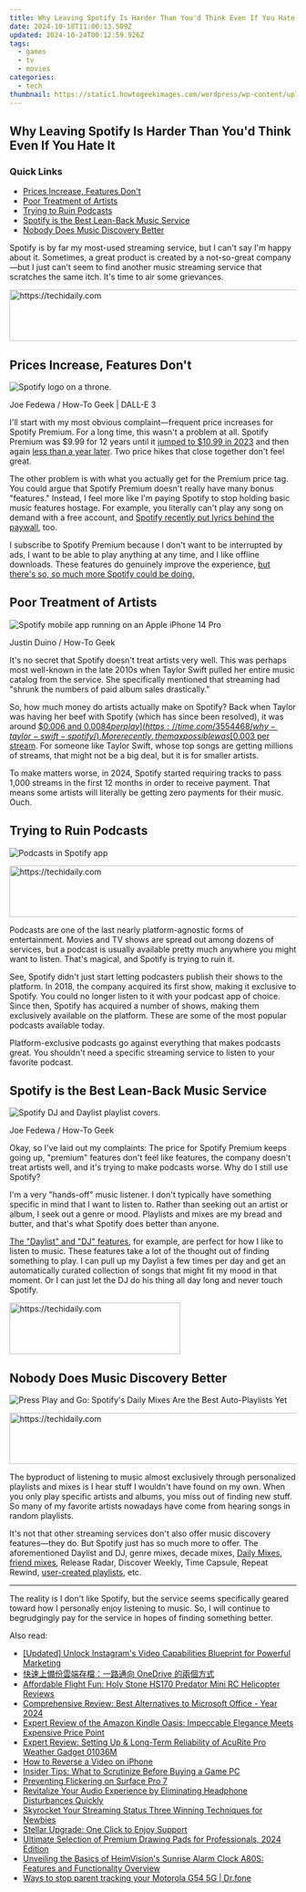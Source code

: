 ```yaml
---
title: Why Leaving Spotify Is Harder Than You'd Think Even If You Hate It
date: 2024-10-18T11:00:13.509Z
updated: 2024-10-24T00:12:59.926Z
tags:
  - games
  - tv
  - movies
categories:
  - tech
thumbnail: https://static1.howtogeekimages.com/wordpress/wp-content/uploads/2024/06/spotify-ball-and-chain.jpg
---
```


## Why Leaving Spotify Is Harder Than You'd Think Even If You Hate It

### Quick Links

* [Prices Increase, Features Don't](https://android-location.techidaily.com/10-free-location-spoofers-to-fake-gps-location-on-your-tecno-pop-7-pro-drfone-by-drfone-virtual/)
* [Poor Treatment of Artists](https://win11.techidaily.com/black-friday-offer-best-price-keys-fan-unlocked-for-all-year-lifetime-windows-11/)
* [Trying to Ruin Podcasts](https://facebook-clips.techidaily.com/updated-2024-approved-safe-and-sound-securing-your-fb-live-conversations-on-screen/)
* [Spotify is the Best Lean-Back Music Service](https://sim-unlock.techidaily.com/in-2024-android-unlock-code-sim-unlock-your-vivo-v29-phone-and-remove-locked-screen-by-drfone-android/)
* [Nobody Does Music Discovery Better](https://extra-tips.techidaily.com/accelerate-with-these-key-windows-10-tricks/)

 Spotify is by far my most-used streaming service, but I can't say I'm happy about it. Sometimes, a great product is created by a not-so-great company—but I just can't seem to find another music streaming service that scratches the same itch. It's time to air some grievances.

<!-- affiliate ads begin -->
<a href="https://appsumo.8odi.net/c/5597632/2129741/7443" target="_top" id="2129741">
  <img src="//a.impactradius-go.com/display-ad/7443-2129741" border="0" alt="https://techidaily.com" width="728" height="90"/>
</a>
<img height="0" width="0" src="https://appsumo.8odi.net/i/5597632/2129741/7443" style="position:absolute;visibility:hidden;" border="0" />
<!-- affiliate ads end -->

##  Prices Increase, Features Don't

![Spotify logo on a throne.](https://static1.howtogeekimages.com/wordpress/wp-content/uploads/2024/04/spotify-on-throne.jpg) 

Joe Fedewa / How-To Geek | DALL-E 3

 I'll start with my most obvious complaint—frequent price increases for Spotify Premium. For a long time, this wasn't a problem at all. Spotify Premium was $9.99 for 12 years until it [jumped to $10.99 in 2023](https://remote-screen-capture.techidaily.com/from-phone-to-professional-recording-diy-tips-and-tricks-for-2024/) and then again [less than a year later](https://screen-video-capture.techidaily.com/essential-list-high-quality-cost-free-meeting-platforms/). Two price hikes that close together don't feel great.

 The other problem is with what you actually get for the Premium price tag. You could argue that Spotify Premium doesn't really have many bonus "features." Instead, I feel more like I'm paying Spotify to stop holding basic music features hostage. For example, you literally can't play any song on demand with a free account, and [Spotify recently put lyrics behind the paywall](https://fox-access.techidaily.com/new-2024-approved-saturation-perfection-tool/), too.

 I subscribe to Spotify Premium because I don't want to be interrupted by ads, I want to be able to play anything at any time, and I like offline downloads. These features do genuinely improve the experience, [but there's so, so much more Spotify could be doing.](https://buynow-tips.techidaily.com/expertly-crafted-2024-online-education-modules-on-linkedin-learning-platform/) 

##  Poor Treatment of Artists

![Spotify mobile app running on an Apple iPhone 14 Pro](https://static1.howtogeekimages.com/wordpress/wp-content/uploads/2023/07/52690208547_9a99831052_o.jpg) 

Justin Duino / How-To Geek

 It's no secret that Spotify doesn't treat artists very well. This was perhaps most well-known in the late 2010s when Taylor Swift pulled her entire music catalog from the service. She specifically mentioned that streaming had "shrunk the numbers of paid album sales drastically."

 So, how much money do artists actually make on Spotify? Back when Taylor was having her beef with Spotify (which has since been resolved), it was around [$0.006 and $0.0084 per play](https://time.com/3554468/why-taylor-swift-spotify/). More recently, the max possible was [$0.003 per stream](https://x.com/UMAW%5F/status/1729904897061945840). For someone like Taylor Swift, whose top songs are getting millions of streams, that might not be a big deal, but it is for smaller artists.

 To make matters worse, in 2024, Spotify started requiring tracks to pass 1,000 streams in the first 12 months in order to receive payment. That means some artists will literally be getting zero payments for their music. Ouch.

##  Trying to Ruin Podcasts

![Podcasts in Spotify app](https://static1.howtogeekimages.com/wordpress/wp-content/uploads/2023/03/youtube-music-vs-spotify-spotify-podcasts.png) 

<!-- affiliate ads begin -->
<a href="https://ephamedtechinc.pxf.io/c/5597632/2136618/26400" target="_top" id="2136618">
  <img src="//a.impactradius-go.com/display-ad/26400-2136618" border="0" alt="https://techidaily.com" width="728" height="90"/>
</a>
<img height="0" width="0" src="https://ephamedtechinc.pxf.io/i/5597632/2136618/26400" style="position:absolute;visibility:hidden;" border="0" />
<!-- affiliate ads end -->

 Podcasts are one of the last nearly platform-agnostic forms of entertainment. Movies and TV shows are spread out among dozens of services, but a podcast is usually available pretty much anywhere you might want to listen. That's magical, and Spotify is trying to ruin it.

 See, Spotify didn't just start letting podcasters publish their shows to the platform. In 2018, the company acquired its first show, making it exclusive to Spotify. You could no longer listen to it with your podcast app of choice. Since then, Spotify has acquired a number of shows, making them exclusively available on the platform. These are some of the most popular podcasts available today.

 Platform-exclusive podcasts go against everything that makes podcasts great. You shouldn't need a specific streaming service to listen to your favorite podcast.

##  Spotify is the Best Lean-Back Music Service

![Spotify DJ and Daylist playlist covers.](https://static1.howtogeekimages.com/wordpress/wp-content/uploads/2023/09/spotify-ai-features.png) 

Joe Fedewa / How-To Geek

 Okay, so I've laid out my complaints: The price for Spotify Premium keeps going up, "premium" features don't feel like features, the company doesn't treat artists well, and it's trying to make podcasts worse. Why do I still use Spotify?

 I'm a very "hands-off" music listener. I don't typically have something specific in mind that I want to listen to. Rather than seeking out an artist or album, I seek out a genre or mood. Playlists and mixes are my bread and butter, and that's what Spotify does better than anyone.

[The "Daylist" and "DJ" features](https://screen-activity-recording.techidaily.com/experts-selection-best-full-screen-recorders-for-pc-and-mac-for-2024/), for example, are perfect for how I like to listen to music. These features take a lot of the thought out of finding something to play. I can pull up my Daylist a few times per day and get an automatically curated collection of songs that might fit my mood in that moment. Or I can just let the DJ do his thing all day long and never touch Spotify.

<!-- affiliate ads begin -->
<a href="https://aligracehair.sjv.io/c/5597632/1972665/19272" target="_top" id="1972665">
  <img src="//a.impactradius-go.com/display-ad/19272-1972665" border="0" alt="https://techidaily.com" width="300" height="90"/>
</a>
<img height="0" width="0" src="https://aligracehair.sjv.io/i/5597632/1972665/19272" style="position:absolute;visibility:hidden;" border="0" />
<!-- affiliate ads end -->

##  Nobody Does Music Discovery Better

![Press Play and Go: Spotify's Daily Mixes Are the Best Auto-Playlists Yet](https://static1.howtogeekimages.com/wordpress/wp-content/uploads/2016/10/preview-2.jpg) 

<!-- affiliate ads begin -->
<a href="https://appsumo.8odi.net/c/5597632/2111964/7443" target="_top" id="2111964">
  <img src="//a.impactradius-go.com/display-ad/7443-2111964" border="0" alt="https://techidaily.com" width="728" height="90"/>
</a>
<img height="0" width="0" src="https://appsumo.8odi.net/i/5597632/2111964/7443" style="position:absolute;visibility:hidden;" border="0" />
<!-- affiliate ads end -->

 The byproduct of listening to music almost exclusively through personalized playlists and mixes is I hear stuff I wouldn't have found on my own. When you only play specific artists and albums, you miss out of finding new stuff. So many of my favorite artists nowadays have come from hearing songs in random playlists.

 It's not that other streaming services don't also offer music discovery features—they do. But Spotify just has so much more to offer. The aforementioned Daylist and DJ, genre mixes, decade mixes, [Daily Mixes](https://extra-tips.techidaily.com/asmr-a-soundtrack-to-better-health-and-happiness-for-2024/), [friend mixes](https://facebook-video-content.techidaily.com/new-in-2024-vimeo-profile-picture-constraints/), Release Radar, Discover Weekly, Time Capsule, Repeat Rewind, [user-created playlists](https://blog-min.techidaily.com/how-to-rescue-lost-call-logs-from-samsung-galaxy-s24plus-by-fonelab-android-recover-call-logs/), etc.

---

 The reality is I don't like Spotify, but the service seems specifically geared toward how I personally enjoy listening to music. So, I will continue to begrudgingly pay for the service in hopes of finding something better.

<ins class="adsbygoogle"
     style="display:block"
     data-ad-format="autorelaxed"
     data-ad-client="ca-pub-7571918770474297"
     data-ad-slot="1223367746"></ins>

<ins class="adsbygoogle"
     style="display:block"
     data-ad-client="ca-pub-7571918770474297"
     data-ad-slot="8358498916"
     data-ad-format="auto"
     data-full-width-responsive="true"></ins>

<span class="atpl-alsoreadstyle">Also read:</span>
<div><ul>
<li><a href="https://instagram-videos.techidaily.com/updated-unlock-instagrams-video-capabilities-blueprint-for-powerful-marketing/"><u>[Updated] Unlock Instagram's Video Capabilities Blueprint for Powerful Marketing</u></a></li>
<li><a href="https://fox-zero.techidaily.com/1728471296620-onedrive/"><u>快速上備份雲端存檔：一路通向 OneDrive 的兩個方式</u></a></li>
<li><a href="https://buynow-help.techidaily.com/affordable-flight-fun-holy-stone-hs170-predator-mini-rc-helicopter-reviews/"><u>Affordable Flight Fun: Holy Stone HS170 Predator Mini RC Helicopter Reviews</u></a></li>
<li><a href="https://buynow-help.techidaily.com/comprehensive-review-best-alternatives-to-microsoft-office-year-2024/"><u>Comprehensive Review: Best Alternatives to Microsoft Office - Year 2024</u></a></li>
<li><a href="https://buynow-help.techidaily.com/expert-review-of-the-amazon-kindle-oasis-impeccable-elegance-meets-expensive-price-point/"><u>Expert Review of the Amazon Kindle Oasis: Impeccable Elegance Meets Expensive Price Point</u></a></li>
<li><a href="https://buynow-help.techidaily.com/expert-review-setting-up-and-long-term-reliability-of-acurite-pro-weather-gadget-01036m/"><u>Expert Review: Setting Up & Long-Term Reliability of AcuRite Pro Weather Gadget 01036M</u></a></li>
<li><a href="https://fox-friendly.techidaily.com/how-to-reverse-a-video-on-iphone/"><u>How to Reverse a Video on iPhone</u></a></li>
<li><a href="https://buynow-help.techidaily.com/insider-tips-what-to-scrutinize-before-buying-a-game-pc/"><u>Insider Tips: What to Scrutinize Before Buying a Game PC</u></a></li>
<li><a href="https://network-issues.techidaily.com/preventing-flickering-on-surface-pro-7/"><u>Preventing Flickering on Surface Pro 7</u></a></li>
<li><a href="https://sound-issues.techidaily.com/revitalize-your-audio-experience-by-eliminating-headphone-disturbances-quickly/"><u>Revitalize Your Audio Experience by Eliminating Headphone Disturbances Quickly</u></a></li>
<li><a href="https://article-files.techidaily.com/skyrocket-your-streaming-status-three-winning-techniques-for-newbies/"><u>Skyrocket Your Streaming Status Three Winning Techniques for Newbies</u></a></li>
<li><a href="https://data-wizards.techidaily.com/stellar-upgrade-one-click-to-enjoy-support/"><u>Stellar Upgrade: One Click to Enjoy Support</u></a></li>
<li><a href="https://buynow-help.techidaily.com/ultimate-selection-of-premium-drawing-pads-for-professionals-2024-edition/"><u>Ultimate Selection of Premium Drawing Pads for Professionals, 2024 Edition</u></a></li>
<li><a href="https://buynow-help.techidaily.com/unveiling-the-basics-of-heimvisions-sunrise-alarm-clock-a80s-features-and-functionality-overview/"><u>Unveiling the Basics of HeimVision's Sunrise Alarm Clock A80S: Features and Functionality Overview</u></a></li>
<li><a href="https://android-location-track.techidaily.com/ways-to-stop-parent-tracking-your-motorola-g54-5g-drfone-by-drfone-virtual-android/"><u>Ways to stop parent tracking your Motorola G54 5G | Dr.fone</u></a></li>
</ul></div>

